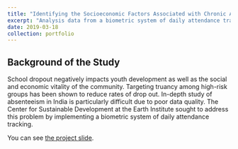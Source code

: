 ```yaml
---
title: "Identifying the Socioeconomic Factors Associated with Chronic Absenteeism in Rural India Using Eattendance"
excerpt: "Analysis data from a biometric system of daily attendance tracking with multilevel modeling (Winter Quarter 2019) <br/> <img src='/personal_page/images/attendance_system.png'>"
date: 2019-03-18
collection: portfolio
---
```


Background of the Study
-----
School dropout negatively impacts youth development as well as the social and economic vitality of the community. Targeting truancy among high-risk groups has been shown to reduce rates of drop out. In-depth study of absenteeism in India is particularly difficult due to poor data quality. The Center for Sustainable Development at the Earth Institute sought to address this problem by implementing a biometric system of daily attendance tracking.

You can see [the project slide](https://docs.google.com/presentation/d/1Qi7_Fm75v7LzJ22vCPibdpszO_thZHNAyjcA01nz8bI/edit?usp=sharing).
